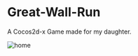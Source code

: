 # Great-Wall-Run
A Cocos2d-x Game made for my daughter.

![home](https://user-images.githubusercontent.com/71636191/116863368-cbaa1700-ac38-11eb-8929-3ecafadfdbf0.png)
